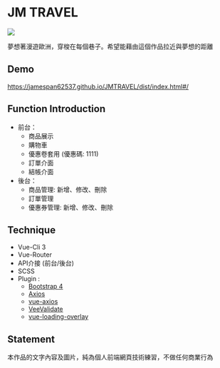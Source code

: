# JM TRAVEL
<img src="https://upload.cc/i1/2019/05/22/87pjVc.jpg">

夢想著漫遊歐洲，穿梭在每個巷子。希望能藉由這個作品拉近與夢想的距離

## Demo
https://jamespan62537.github.io/JMTRAVEL/dist/index.html#/

## Function Introduction
* 前台：
  * 商品展示
  * 購物車
  * 優惠卷套用 (優惠碼: 1111)
  * 訂單介面
  * 結帳介面
* 後台：
  * 商品管理: 新增、修改、刪除
  * 訂單管理
  * 優惠券管理: 新增、修改、刪除 

## Technique
* Vue-Cli 3 
* Vue-Router
* API介接 (前台/後台)
* SCSS
* Plugin :
  * [Bootstrap 4](https://bootstrap-vue.js.org/docs)
  * [Axios](https://github.com/axios/axios)
  * [vue-axios](https://www.npmjs.com/package/vue-axios)
  * [VeeValidate](https://baianat.github.io/vee-validate/guide/getting-started.html)
  * [vue-loading-overlay](https://github.com/ankurk91/vue-loading-overlay)
  
## Statement
本作品的文字內容及圖片，純為個人前端網頁技術練習，不做任何商業行為
